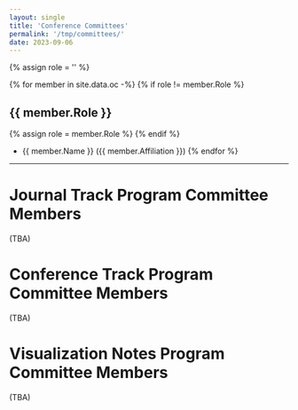 ```yaml
---
layout: single
title: 'Conference Committees'
permalink: '/tmp/committees/'
date: 2023-09-06
---
```


{% assign role = '' %}

{% for member in site.data.oc -%}
{% if role != member.Role %}

## {{ member.Role }}
{% assign role = member.Role %}
{% endif %}
- {{ member.Name }} ({{ member.Affiliation }})
{% endfor %}

---

# Journal Track Program Committee Members

(TBA)

# Conference Track Program Committee Members

(TBA)

# Visualization Notes Program Committee Members

(TBA)
